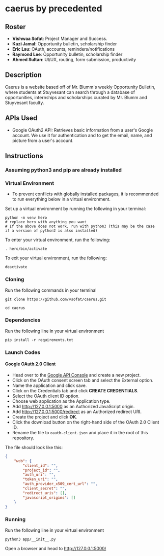 # caerus by precedented

## Roster

- **Vishwaa Sofat**: Project Manager and Success.
- **Kazi Jamal**: Opportunity bulletin, scholarship finder
- **Eric Lau**: OAuth, accounts, reminders/notifications
- **Raymond Lee**: Opportunity bulletin, scholarship finder
- **Ahmed Sultan**: UI/UX, routing, form submission, productivity

## Description

Caerus is a website based off of Mr. Blumm's weekly Opportunity Bulletin, where students at Stuyvesant can search through a database of opportunities, internships and scholarships curated by Mr. Blumm and Stuyvesant faculty.

## APIs Used

- Google OAuth2 API: Retrieves basic information from a user's Google account. We use it for authentication and to get the email, name, and picture from a user's account.

## Instructions

### Assuming python3 and pip are already installed

### Virtual Environment

- To prevent conflicts with globally installed packages, it is recommended to run everything below in a virtual environment.

Set up a virtual environment by running the following in your terminal:

```shell
python -m venv hero
# replace hero with anything you want
# If the above does not work, run with python3 (this may be the case if a version of python2 is also installed)
```

To enter your virtual environment, run the following:

```shell
. hero/bin/activate
```

To exit your virtual environment, run the following:

```shell
deactivate
```

### Cloning

Run the following commands in your terminal

```shell
git clone https://github.com/vsofat/caerus.git

cd caerus
```

### Dependencies

Run the following line in your virtual environment

```shell
pip install -r requirements.txt
```

### Launch Codes

#### Google OAuth 2.0 Client

- Head over to the [Google API Console](https://console.developers.google.com/projectselector2) and create a new project.
- Click on the OAuth consent screen tab and select the External option.
- Name the application and click save.
- Click on the Credentials tab and click **CREATE CREDENTIALS**.
- Select the OAuth client ID option.
- Choose web application as the Application type.
- Add <http://127.0.0.1:5000> as an Authorized JavaScript origin.
- Add <http://127.0.0.1:5000/redirect> as an Authorized redirect URI.
- Create the project and click **OK**.
- Click the download button on the right-hand side of the OAuth 2.0 Client ID.
- Rename the file to `oauth-client.json` and place it in the root of this repository.

The file should look like this:

```json
{
    "web": {
        "client_id": "",
        "project_id": "",
        "auth_uri": "",
        "token_uri": "",
        "auth_provider_x509_cert_url": "",
        "client_secret": "",
        "redirect_uris": [],
        "javascript_origins": []
    }
}
```

### Running

Run the following line in your virtual environment

```shell
python3 app/__init__.py
```

Open a browser and head to <http://127.0.0.1:5000/>
